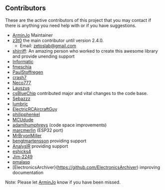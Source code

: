 ## Contributors
These are the active contributors of this project that you may contact if there is anything you need help with or if you have suggestions.

- [ArminJo](https://github.com/ArminJo) Maintainer
- [z3t0](https://github.com/z3t0) the main contributor until version 2.4.0.
  * Email: zetoslab@gmail.com
- [shirriff](https://github.com/shirriff): An amazing person who worked to create this awesome library and provide unending support
- [Informatic](https://github.com/Informatic)
- [fmeschia](https://github.com/fmeschia)
- [PaulStoffregen](https://github.com/paulstroffregen)
- [crash7](https://github.com/crash7)
- [Neco777](https://github.com/neco777)
- [Lauszus](https://github.com/lauszus)
- [csBlueChip](https://github.com/csbluechip) contributed major and vital changes to the code base.
- [Sebazzz](https://github.com/sebazz)
- [lumbric](https://github.com/lumbric)
- [ElectricRCAircraftGuy](https://github.com/electricrcaircraftguy)
- [philipphenkel](https://github.com/philipphenkel)
- [MCUdude](https://github.com/MCUdude)
- [adamlhumphreys](https://github.com/adamlhumphreys) (code space improvements)
- [marcmerlin](https://github.com/marcmerlin) (ESP32 port)
- [MrBryonMiller](https://github.com/MrBryonMiller)
- [bengtmartensson](https://github.com/bengtmartensson) providing support
- [AnalysIR](https:/github.com/AnalysIR) providing support
- [eshicks4](https://github.com/eshicks4)
- [Jim-2249](https://github.com/Jim-2249)
- [pmalasp](https://github.com/pmalasp )
- [ElectronicsArchiver}(https://github.com/ElectronicsArchiver) improving documentation

Note: Please let [ArminJo](https://github.com/ArminJo) know if you have been missed.
